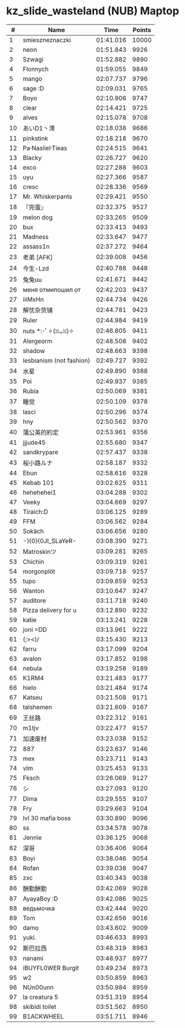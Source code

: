 # kz_slide_wasteland (NUB) Maptop

|  # | Name | Time | Points |
|-------------- | -------------- | -------------- | -------------- | 
| 1 | smieszneznaczki | 01:41.016 | 10000 | 
| 2 | neon | 01:51.843 | 9926 | 
| 3 | Szwagi | 01:52.882 | 9890 | 
| 4 | Flonnych | 01:59.055 | 9849 | 
| 5 | mango | 02:07.737 | 9796 | 
| 6 | sage :D | 02:09.031 | 9765 | 
| 7 | Boyo | 02:10.906 | 9747 | 
| 8 | clear | 02:14.421 | 9725 | 
| 9 | alves | 02:15.078 | 9708 | 
| 10 | あいD1丶澪 | 02:18.038 | 9686 | 
| 11 | pinkstink | 02:18.218 | 9670 | 
| 12 | Pa·Nasliel·Tieas | 02:24.515 | 9641 | 
| 13 | Blacky | 02:26.727 | 9620 | 
| 14 | exco | 02:27.288 | 9603 | 
| 15 | uyu | 02:27.366 | 9587 | 
| 16 | cresc | 02:28.336 | 9569 | 
| 17 | Mr. Whiskerpants | 02:29.421 | 9550 | 
| 18 | 『完蛋』 | 02:32.375 | 9527 | 
| 19 | melon dog | 02:33.265 | 9509 | 
| 20 | bux | 02:33.413 | 9493 | 
| 21 | Madness | 02:33.647 | 9477 | 
| 22 | assass1n | 02:37.272 | 9464 | 
| 23 | 老弟 [AFK] | 02:39.008 | 9456 | 
| 24 | 今生-Lzd | 02:40.788 | 9448 | 
| 25 | 兔兔uu | 02:41.671 | 9442 | 
| 26 | меня отмипошил от | 02:42.203 | 9437 | 
| 27 | iiiMxHn | 02:44.734 | 9426 | 
| 28 | 解忧杂货铺 | 02:44.781 | 9423 | 
| 29 | Ruler | 02:44.984 | 9419 | 
| 30 | nuts *:･ﾟ✧(ꈍᴗꈍ)✧ | 02:46.805 | 9411 | 
| 31 | Alergeorm | 02:48.508 | 9402 | 
| 32 | shadow | 02:48.663 | 9398 | 
| 33 | lesbianism (not fashion) | 02:49.727 | 9392 | 
| 34 | 水星 | 02:49.890 | 9388 | 
| 35 | Poi | 02:49.937 | 9385 | 
| 36 | Rubia | 02:50.069 | 9381 | 
| 37 | 睡觉 | 02:50.109 | 9378 | 
| 38 | lasci | 02:50.296 | 9374 | 
| 39 | hny | 02:50.562 | 9370 | 
| 40 | 蒲公英的約定 | 02:53.961 | 9356 | 
| 41 | jjjude45 | 02:55.680 | 9347 | 
| 42 | sandkrypare | 02:57.437 | 9338 | 
| 43 | 桜小路ルナ | 02:58.187 | 9332 | 
| 44 | Ebun | 02:58.616 | 9328 | 
| 45 | Kebab 101 | 03:02.625 | 9311 | 
| 46 | hehehehei1 | 03:04.288 | 9302 | 
| 47 | Veeky | 03:04.669 | 9297 | 
| 48 | Tiraich:D | 03:06.125 | 9289 | 
| 49 | FFM | 03:06.562 | 9284 | 
| 50 | Sokäch | 03:06.656 | 9280 | 
| 51 | -}{0}{0JI_SLaYeR- | 03:08.390 | 9271 | 
| 52 | Matroskinツ | 03:09.281 | 9265 | 
| 53 | Chichin | 03:09.319 | 9261 | 
| 54 | morgonplöt | 03:09.718 | 9257 | 
| 55 | tupo | 03:09.859 | 9253 | 
| 56 | Wanton | 03:10.647 | 9247 | 
| 57 | auditore | 03:11.718 | 9240 | 
| 58 | Pizza delivery for u | 03:12.890 | 9232 | 
| 59 | katie | 03:13.241 | 9228 | 
| 60 | joni =DD | 03:13.961 | 9222 | 
| 61 | (;><)/ | 03:15.430 | 9213 | 
| 62 | farru | 03:17.099 | 9204 | 
| 63 | avalon | 03:17.852 | 9198 | 
| 64 | nebula | 03:19.258 | 9189 | 
| 65 | K1RM4 | 03:21.483 | 9177 | 
| 66 | hielo | 03:21.484 | 9174 | 
| 67 | Katseu | 03:21.508 | 9171 | 
| 68 | talshemen | 03:21.609 | 9167 | 
| 69 | 王丝路 | 03:22.312 | 9161 | 
| 70 | m1tjv | 03:22.477 | 9157 | 
| 71 | 加速废材 | 03:23.038 | 9152 | 
| 72 | 887 | 03:23.637 | 9146 | 
| 73 | mex | 03:23.711 | 9143 | 
| 74 | vlm | 03:25.453 | 9133 | 
| 75 | Fksch | 03:26.069 | 9127 | 
| 76 | シ | 03:27.093 | 9120 | 
| 77 | Dima | 03:29.555 | 9107 | 
| 78 | Fry | 03:29.663 | 9104 | 
| 79 | lvl 30 mafia boss | 03:30.890 | 9096 | 
| 80 | ss | 03:34.578 | 9078 | 
| 81 | Jennie | 03:36.125 | 9068 | 
| 82 | 深哥 | 03:36.406 | 9064 | 
| 83 | Boyi | 03:38.046 | 9054 | 
| 84 | Rofan | 03:39.038 | 9047 | 
| 85 | zxc | 03:40.343 | 9038 | 
| 86 | 酬勤酬勤 | 03:42.069 | 9028 | 
| 87 | AyayaBoy :D | 03:42.086 | 9025 | 
| 88 | ведьмочка | 03:42.444 | 9020 | 
| 89 | Tom | 03:42.656 | 9016 | 
| 90 | damo | 03:43.602 | 9009 | 
| 91 | yuki. | 03:46.633 | 8993 | 
| 92 | 斯巴拉西 | 03:48.319 | 8983 | 
| 93 | nanami | 03:48.937 | 8977 | 
| 94 | iBUYFL0WER Burgit | 03:49.234 | 8973 | 
| 95 | w2 | 03:50.859 | 8963 | 
| 96 | NUn00unn | 03:50.984 | 8959 | 
| 97 | la creatura 5 | 03:51.319 | 8954 | 
| 98 | skibidi toilet | 03:51.562 | 8950 | 
| 99 | B1ACKWHEEL | 03:51.711 | 8946 | 

